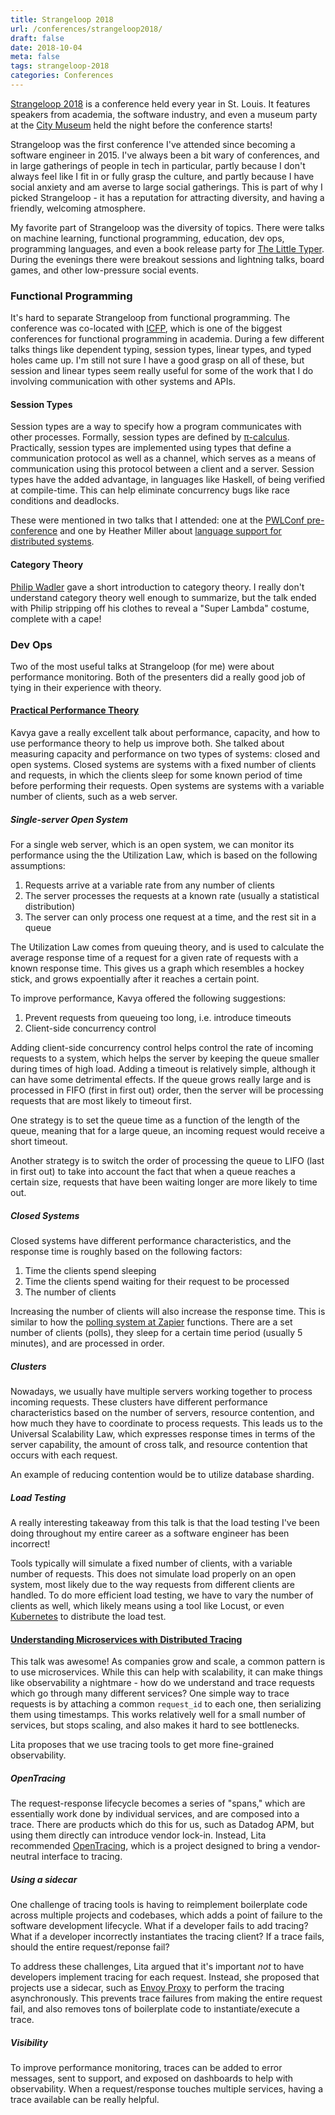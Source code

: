 ```yaml
---
title: Strangeloop 2018
url: /conferences/strangeloop2018/
draft: false
date: 2018-10-04
meta: false
tags: strangeloop-2018
categories: Conferences
---
```


[Strangeloop 2018](https://www.thestrangeloop.com/) is a conference held every year in St. Louis. It features speakers from academia, the software industry, and even a museum party at the [City Museum](https://www.citymuseum.org/) held the night before the conference starts!

<!--more-->

Strangeloop was the first conference I've attended since becoming a software engineer in 2015. I've always been a bit wary of conferences, and in large gatherings of people in tech in particular, partly because I don't always feel like I fit in or fully grasp the culture, and partly because I have social anxiety and am averse to large social gatherings. This is part of why I picked Strangeloop - it has a reputation for attracting diversity, and having a friendly, welcoming atmosphere.

My favorite part of Strangeloop was the diversity of topics. There were talks on machine learning, functional programming, education, dev ops, programming languages, and even a book release party for [The Little Typer](https://mitpress.mit.edu/books/little-typer). During the evenings there were breakout sessions and lightning talks, board games, and other low-pressure social events.

### Functional Programming

It's hard to separate Strangeloop from functional programming. The conference was co-located with [ICFP](https://conf.researchr.org/home/icfp-2018/), which is one of the biggest conferences for functional programming in academia. During a few different talks things like dependent typing, session types, linear types, and typed holes came up. I'm still not sure I have a good grasp on all of these, but session and linear types seem really useful for some of the work that I do involving communication with other systems and APIs.

#### Session Types

Session types are a way to specify how a program communicates with other processes. Formally, session types are defined by [π-calculus](https://en.wikipedia.org/wiki/%CE%A0-calculus). Practically, session types are implemented using types that define a communication protocol as well as a channel, which serves as a means of communication using this protocol between a client and a server. Session types have the added advantage, in languages like Haskell, of being verified at compile-time. This can help eliminate concurrency bugs like race conditions and deadlocks.

These were mentioned in two talks that I attended: one at the [PWLConf pre-conference](/conferences/pwlconf2018/#a-rehabilitation-of-message-passing-concurrency-https-pwlconf-org-2018-frank-pfenning) and one by Heather Miller about [language support for distributed systems](https://www.thestrangeloop.com/2018/towards-language-support-for-distributed-systems.html).


#### Category Theory

[Philip Wadler](https://homepages.inf.ed.ac.uk/wadler/bio.html) gave a short introduction to category theory. I really don't understand category theory well enough to summarize, but the talk ended with Philip stripping off his clothes to reveal a "Super Lambda" costume, complete with a cape!

### Dev Ops

Two of the most useful talks at Strangeloop (for me) were about performance monitoring. Both of the presenters did a really good job of tying in their experience with theory.

#### [Practical Performance Theory](https://www.thestrangeloop.com/2018/a-practical-look-at-performance-theory.html)

Kavya gave a really excellent talk about performance, capacity, and how to use performance theory to help us improve both. She talked about measuring capacity and performance on two types of systems: closed and open systems. Closed systems are systems with a fixed number of clients and requests, in which the clients sleep for some known period of time before performing their requests. Open systems are systems with a variable number of clients, such as a web server.

##### Single-server Open System

For a single web server, which is an open system, we can monitor its performance using the the Utilization Law, which is based on the following assumptions:

  1. Requests arrive at a variable rate from any number of clients
  2. The server processes the requests at a known rate (usually a statistical distribution)
  3. The server can only process one request at a time, and the rest sit in a queue

The Utilization Law comes from queuing theory, and is used to calculate the average response time of a request for a given rate of requests with a known response time. This gives us a graph which resembles a hockey stick, and grows expoentially after it reaches a certain point.

To improve performance, Kavya offered the following suggestions:

  1. Prevent requests from queueing too long, i.e. introduce timeouts
  2. Client-side concurrency control

Adding client-side concurrency control helps control the rate of incoming requests to a system, which helps the server by keeping the queue smaller during times of high load. Adding a timeout is relatively simple, although it can have some detrimental effects. If the queue grows really large and is processed in FIFO (first in first out) order, then the server will be processing requests that are most likely to timeout first.

One strategy is to set the queue time as a function of the length of the queue, meaning that for a large queue, an incoming request would receive a short timeout.

Another strategy is to switch the order of processing the queue to LIFO (last in first out) to take into account the fact that when a queue reaches a certain size, requests that have been waiting longer are more likely to time out.

##### Closed Systems

Closed systems have different performance characteristics, and the response time is roughly based on the following factors:

  1. Time the clients spend sleeping
  2. Time the clients spend waiting for their request to be processed
  3. The number of clients

Increasing the number of clients will also increase the response time. This is similar to how the [polling system at Zapier](https://zapier.com/developer/documentation/v2/polling/) functions. There are a set number of clients (polls), they sleep for a certain time period (usually 5 minutes), and are processed in order.

##### Clusters

Nowadays, we usually have multiple servers working together to process incoming requests. These clusters have different performance characteristics based on the number of servers, resource contention, and how much they have to coordinate to process requests. This leads us to the Universal Scalability Law, which expresses response times in terms of the server capability, the amount of cross talk, and resource contention that occurs with each request.

An example of reducing contention would be to utilize database sharding.

##### Load Testing

A really interesting takeaway from this talk is that the load testing I've been doing throughout my entire career as a software engineer has been incorrect!

Tools typically will simulate a fixed number of clients, with a variable number of requests. This does not simulate load properly on an open system, most likely due to the way requests from different clients are handled. To do more efficient load testing, we have to vary the number of clients as well, which likely means using a tool like Locust, or even [Kubernetes](https://cloud.google.com/solutions/distributed-load-testing-using-kubernetes) to distribute the load test.

#### [Understanding Microservices with Distributed Tracing](https://www.thestrangeloop.com/2018/understanding-microservices-with-distributed-tracing.html)

This talk was awesome! As companies grow and scale, a common pattern is to use microservices. While this can help with scalability, it can make things like observability a nightmare - how do we understand and trace requests which go through many different services? One simple way to trace requests is by attaching a common `request_id` to each one, then serializing them using timestamps. This works relatively well for a small number of services, but stops scaling, and also makes it hard to see bottlenecks.

Lita proposes that we use tracing tools to get more fine-grained observability.

##### OpenTracing

The request-response lifecycle becomes a series of "spans," which are essentially work done by individual services, and are composed into a trace. There are products which do this for us, such as Datadog APM, but using them directly can introduce vendor lock-in. Instead, Lita recommended [OpenTracing](http://opentracing.io/), which is a project designed to bring a vendor-neutral interface to tracing.

##### Using a sidecar

One challenge of tracing tools is having to reimplement boilerplate code across multiple projects and codebases, which adds a point of failure to the software development lifecycle. What if a developer fails to add tracing? What if a developer incorrectly instantiates the tracing client? If a trace fails, should the entire request/reponse fail?

To address these challenges, Lita argued that it's important _not_ to have developers implement tracing for each request. Instead, she proposed that projects use a sidecar, such as [Envoy Proxy](https://www.envoyproxy.io/) to perform the tracing asynchronously. This prevents trace failures from making the entire request fail, and also removes tons of boilerplate code to instantiate/execute a trace.

##### Visibility

To improve performance monitoring, traces can be added to error messages, sent to support, and exposed on dashboards to help with observability. When a request/response touches multiple services, having a trace available can be really helpful.
